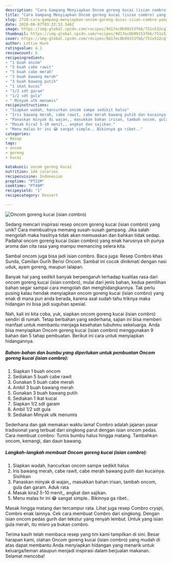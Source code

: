 ```yaml
---
description: "Cara Gampang Menyiapkan Oncom goreng kucai (isian combro) yang Enak"
title: "Cara Gampang Menyiapkan Oncom goreng kucai (isian combro) yang Enak"
slug: 2720-cara-gampang-menyiapkan-oncom-goreng-kucai-isian-combro-yang-enak
date: 2020-08-07T03:32:53.546Z
image: https://img-global.cpcdn.com/recipes/9d17ec0b99153fb6/751x532cq70/oncom-goreng-kucai-isian-combro-foto-resep-utama.jpg
thumbnail: https://img-global.cpcdn.com/recipes/9d17ec0b99153fb6/751x532cq70/oncom-goreng-kucai-isian-combro-foto-resep-utama.jpg
cover: https://img-global.cpcdn.com/recipes/9d17ec0b99153fb6/751x532cq70/oncom-goreng-kucai-isian-combro-foto-resep-utama.jpg
author: Lottie Hunt
ratingvalue: 4.1
reviewcount: 6
recipeingredient:
- "1 buah oncom"
- "5 buah cabe rawit"
- "5 buah cabe merah"
- "3 buah bawang merah"
- "3 buah bawang putih"
- "1 ikat kucai"
- "1/2 sdt garam"
- "1/2 sdt gula"
- " Minyak utk menumis"
recipeinstructions:
- "Siapkan wadah, hancurkan oncom sampe sedikit halus"
- "Iris bawang merah, cabe rawit, cabe merah bawang putih dan kucainya. Sisihkan"
- "Panaskan minyak di wajan,, masukkan bahan irisan, tambah oncom, gula dan garam. Aduk rata"
- "Masak kira2 5-10 menit,, angkat dan sajikan."
- "Menu malas hr ini 😂 sangat simple.. Bikinnya ga ribet.."
categories:
- Resep
tags:
- oncom
- goreng
- kucai

katakunci: oncom goreng kucai 
nutrition: 144 calories
recipecuisine: Indonesian
preptime: "PT22M"
cooktime: "PT46M"
recipeyield: "1"
recipecategory: Dessert

---
```



![Oncom goreng kucai (isian combro)](https://img-global.cpcdn.com/recipes/9d17ec0b99153fb6/751x532cq70/oncom-goreng-kucai-isian-combro-foto-resep-utama.jpg)

Sedang mencari inspirasi resep oncom goreng kucai (isian combro) yang unik? Cara membuatnya memang susah-susah gampang. Jika salah mengolah maka hasilnya tidak akan memuaskan dan bahkan tidak sedap. Padahal oncom goreng kucai (isian combro) yang enak harusnya sih punya aroma dan cita rasa yang mampu memancing selera kita.

Sambal oncom juga bisa jadi isian combro. Baca juga: Resep Combro khas Sunda, Camilan Gurih Berisi Oncom. Sambal ini cocok dinikmati dengan nasi uduk, ayam goreng, maupun lalapan.

Banyak hal yang sedikit banyak berpengaruh terhadap kualitas rasa dari oncom goreng kucai (isian combro), mulai dari jenis bahan, kedua pemilihan bahan segar sampai cara mengolah dan menghidangkannya. Tak perlu pusing kalau hendak menyiapkan oncom goreng kucai (isian combro) yang enak di mana pun anda berada, karena asal sudah tahu triknya maka hidangan ini bisa jadi suguhan spesial.


Nah, kali ini kita coba, yuk, siapkan oncom goreng kucai (isian combro) sendiri di rumah. Tetap berbahan yang sederhana, sajian ini bisa memberi manfaat untuk membantu menjaga kesehatan tubuhmu sekeluarga. Anda bisa menyiapkan Oncom goreng kucai (isian combro) menggunakan 9 bahan dan 5 tahap pembuatan. Berikut ini cara untuk menyiapkan hidangannya.

<!--inarticleads1-->

##### Bahan-bahan dan bumbu yang diperlukan untuk pembuatan Oncom goreng kucai (isian combro):

1. Siapkan 1 buah oncom
1. Sediakan 5 buah cabe rawit
1. Gunakan 5 buah cabe merah
1. Ambil 3 buah bawang merah
1. Gunakan 3 buah bawang putih
1. Sediakan 1 ikat kucai
1. Siapkan 1/2 sdt garam
1. Ambil 1/2 sdt gula
1. Sediakan  Minyak utk menumis


Sederhana dan gak memakan waktu lama! Combro adalah jajanan pasar tradisional yang terbuat dari singkong parut dengan isian oncom pedas. Cara membuat combro: Tumis bumbu halus hingga matang. Tambahkan oncom, kemangi, dan daun bawang. 

<!--inarticleads2-->

##### Langkah-langkah membuat Oncom goreng kucai (isian combro):

1. Siapkan wadah, hancurkan oncom sampe sedikit halus
1. Iris bawang merah, cabe rawit, cabe merah bawang putih dan kucainya. Sisihkan
1. Panaskan minyak di wajan,, masukkan bahan irisan, tambah oncom, gula dan garam. Aduk rata
1. Masak kira2 5-10 menit,, angkat dan sajikan.
1. Menu malas hr ini 😂 sangat simple.. Bikinnya ga ribet..


Masak hingga matang dan tercampur rata. Lihat juga resep Combro cryspi, Combro enak lainnya. Cek cara membuat Combro dari singkong. Dengan isian oncom pedas gurih dan tekstur yang renyah lembut. Untuk yang isian gula merah, itu misro ya bukan combro. 

Terima kasih telah membaca resep yang tim kami tampilkan di sini. Besar harapan kami, olahan Oncom goreng kucai (isian combro) yang mudah di atas dapat membantu Anda menyiapkan hidangan yang menarik untuk keluarga/teman ataupun menjadi inspirasi dalam berjualan makanan. Selamat mencoba!
